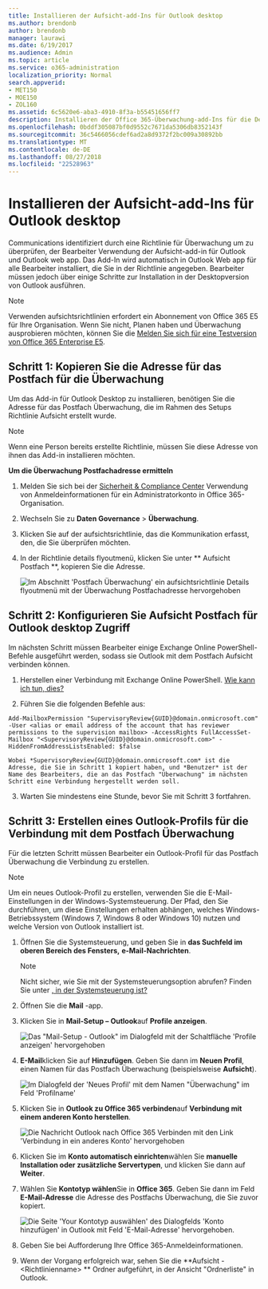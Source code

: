 ```yaml
---
title: Installieren der Aufsicht-add-Ins für Outlook desktop
ms.author: brendonb
author: brendonb
manager: laurawi
ms.date: 6/19/2017
ms.audience: Admin
ms.topic: article
ms.service: o365-administration
localization_priority: Normal
search.appverid:
- MET150
- MOE150
- ZOL160
ms.assetid: 6c5620e6-aba3-4910-8f3a-b55451656ff7
description: Installieren der Office 365-Überwachung-add-Ins für die Desktopversion von Outlook
ms.openlocfilehash: 0bddf305087bf0d9552c7671da5306db8352143f
ms.sourcegitcommit: 36c5466056cdef6ad2a8d9372f2bc009a30892bb
ms.translationtype: MT
ms.contentlocale: de-DE
ms.lasthandoff: 08/27/2018
ms.locfileid: "22528963"
---
```

# <a name="install-the-supervision-add-in-for-outlook-desktop"></a>Installieren der Aufsicht-add-Ins für Outlook desktop

Communications identifiziert durch eine Richtlinie für Überwachung um zu überprüfen, der Bearbeiter Verwendung der Aufsicht-add-in für Outlook und Outlook web app. Das Add-In wird automatisch in Outlook Web app für alle Bearbeiter installiert, die Sie in der Richtlinie angegeben. Bearbeiter müssen jedoch über einige Schritte zur Installation in der Desktopversion von Outlook ausführen.
  
> [!NOTE]
> Verwenden aufsichtsrichtlinien erfordert ein Abonnement von Office 365 E5 für Ihre Organisation. Wenn Sie nicht, Planen haben und Überwachung ausprobieren möchten, können Sie die [Melden Sie sich für eine Testversion von Office 365 Enterprise E5](https://go.microsoft.com/fwlink/p/?LinkID=698279). 
  
## <a name="step-1-copy-the-address-for-the-supervision-mailbox"></a>Schritt 1: Kopieren Sie die Adresse für das Postfach für die Überwachung

Um das Add-in für Outlook Desktop zu installieren, benötigen Sie die Adresse für das Postfach Überwachung, die im Rahmen des Setups Richtlinie Aufsicht erstellt wurde. 
  
> [!NOTE]
> Wenn eine Person bereits erstellte Richtlinie, müssen Sie diese Adresse von ihnen das Add-in installieren möchten. 
  
 **Um die Überwachung Postfachadresse ermitteln**
  
1. Melden Sie sich bei der [Sicherheit &amp; Compliance Center](https://protection.office.com) Verwendung von Anmeldeinformationen für ein Administratorkonto in Office 365-Organisation. 
    
2. Wechseln Sie zu **Daten Governance** \> **Überwachung**.
    
3. Klicken Sie auf der aufsichtsrichtlinie, das die Kommunikation erfasst, den, die Sie überprüfen möchten.
    
4. In der Richtlinie details flyoutmenü, klicken Sie unter ** Aufsicht Postfach **, kopieren Sie die Adresse. 
    
    ![Im Abschnitt 'Postfach Überwachung' ein aufsichtsrichtlinie Details flyoutmenü mit der Überwachung Postfachadresse hervorgehoben](media/71779d0e-4f01-4dd3-8234-5f9c30eeb067.jpg)
  
## <a name="step-2-configure-the-supervision-mailbox-for-outlook-desktop-access"></a>Schritt 2: Konfigurieren Sie Aufsicht Postfach für Outlook desktop Zugriff

Im nächsten Schritt müssen Bearbeiter einige Exchange Online PowerShell-Befehle ausgeführt werden, sodass sie Outlook mit dem Postfach Aufsicht verbinden können.
  
1. Herstellen einer Verbindung mit Exchange Online PowerShell. [Wie kann ich tun, dies?](https://docs.microsoft.com/powershell/exchange/exchange-online/connect-to-exchange-online-powershell/connect-to-exchange-online-powershell)
    
2. Führen Sie die folgenden Befehle aus:
    
  ```
  Add-MailboxPermission "SupervisoryReview{GUID}@domain.onmicrosoft.com" -User <alias or email address of the account that has reviewer permissions to the supervision mailbox> -AccessRights FullAccessSet-Mailbox "<SupervisoryReview{GUID}@domain.onmicrosoft.com>" -HiddenFromAddressListsEnabled: $false
  ```

    Wobei *SupervisoryReview{GUID}@domain.onmicrosoft.com* ist die Adresse, die Sie in Schritt 1 kopiert haben, und *Benutzer* ist der Name des Bearbeiters, die an das Postfach "Überwachung" im nächsten Schritt eine Verbindung hergestellt werden soll. 
    
3. Warten Sie mindestens eine Stunde, bevor Sie mit Schritt 3 fortfahren.
    
## <a name="step-3-create-an-outlook-profile-to-connect-to-the-supervision-mailbox"></a>Schritt 3: Erstellen eines Outlook-Profils für die Verbindung mit dem Postfach Überwachung

Für die letzten Schritt müssen Bearbeiter ein Outlook-Profil für das Postfach Überwachung die Verbindung zu erstellen. 
  
> [!NOTE]
> Um ein neues Outlook-Profil zu erstellen, verwenden Sie die E-Mail-Einstellungen in der Windows-Systemsteuerung. Der Pfad, den Sie durchführen, um diese Einstellungen erhalten abhängen, welches Windows-Betriebssystem (Windows 7, Windows 8 oder Windows 10) nutzen und welche Version von Outlook installiert ist. 
  
1. Öffnen Sie die Systemsteuerung, und geben Sie in **das Suchfeld im oberen Bereich des Fensters,** **e-Mail-Nachrichten**. 
    
    > [!NOTE]
    > Nicht sicher, wie Sie mit der Systemsteuerungsoption abrufen? Finden Sie unter [, in der Systemsteuerung ist?](https://support.microsoft.com/help/13764/windows-where-is-control-panel)
  
2. Öffnen Sie die **Mail** -app. 
    
3. Klicken Sie in **Mail-Setup – Outlook**auf **Profile anzeigen**.
    
    ![Das "Mail-Setup - Outlook" im Dialogfeld mit der Schaltfläche 'Profile anzeigen' hervorgehoben](media/28b5dae9-d10c-4f2b-926a-294c857d555c.jpg)
  
4. **E-Mail**klicken Sie auf **Hinzufügen**. Geben Sie dann im **Neuen Profil**, einen Namen für das Postfach Überwachung (beispielsweise **Aufsicht**).
    
    ![Im Dialogfeld der 'Neues Profil' mit dem Namen "Überwachung" im Feld 'Profilname'](media/d02ae181-b541-4ec6-8f51-698f30033204.jpg)
  
5. Klicken Sie in **Outlook zu Office 365 verbinden**auf **Verbindung mit einem anderen Konto herstellen**.
    
    ![Die Nachricht Outlook nach Office 365 Verbinden mit den Link 'Verbindung in ein anderes Konto' hervorgehoben](media/fac49ff8-a7f0-4e82-a271-9ec045a95de1.jpg)
  
6. Klicken Sie im **Konto automatisch einrichten**wählen Sie **manuelle Installation oder zusätzliche Servertypen**, und klicken Sie dann auf **Weiter**.
    
7. Wählen Sie **Kontotyp wählen**Sie in **Office 365**. Geben Sie dann im Feld **E-Mail-Adresse** die Adresse des Postfachs Überwachung, die Sie zuvor kopiert. 
    
    ![Die Seite 'Your Kontotyp auswählen' des Dialogfelds 'Konto hinzufügen' in Outlook mit Feld 'E-Mail-Adresse' hervorgehoben.](media/4f601236-9f69-4cf6-a58c-0b91204aa8cb.jpg)
  
8. Geben Sie bei Aufforderung Ihre Office 365-Anmeldeinformationen.
    
9. Wenn der Vorgang erfolgreich war, sehen Sie die **Aufsicht - \<Richtlinienname\> ** Ordner aufgeführt, in der Ansicht "Ordnerliste" in Outlook. 
    

